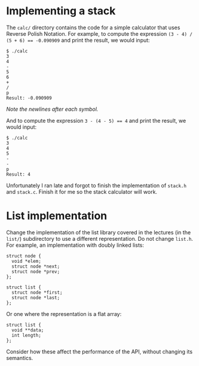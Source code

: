 # Implementing a stack

The `calc/` directory contains the code for a simple calculator that
uses Reverse Polish Notation. For example, to compute the expression
`(3 - 4) / (5 + 6) == -0.090909` and print the result, we would input:

~~~
$ ./calc
3
4
-
5
6
+
/
p
Result: -0.090909
~~~

*Note the newlines after each symbol.*

And to compute the expression `3 - (4 - 5) == 4` and print the result,
we would input:
~~~
$ ./calc
3
4
5
-
-
p
Result: 4
~~~

Unfortunately I ran late and forgot to finish the
implementation of `stack.h` and `stack.c`.
Finish it for me so the stack calculator will work.

# List implementation

Change the implementation of the list library covered in the lectures
(in the `list/`) subdirectory to use a different representation.  Do
not change `list.h`.  For example, an implementation with doubly
linked lists:

    struct node {
      void *elem;
      struct node *next;
      struct node *prev;
    };

    struct list {
      struct node *first;
      struct node *last;
    };

Or one where the representation is a flat array:

    struct list {
      void **data;
      int length;
    };

Consider how these affect the performance of the API, without changing
its semantics.
